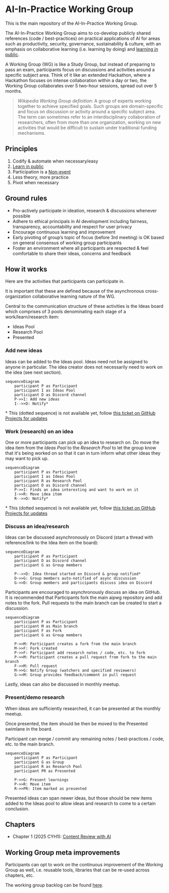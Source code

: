 # AI-In-Practice Working Group

This is the main repository of the AI-In-Practice Working Group.

The AI-In-Practice Working Group aims to co-develop publicly shared references (code / best-practices) on practical applications of AI for areas such as productivity, security, governance, sustainability & culture, with an emphasis on collaborative learning (i.e. learning by doing) and [learning in public](https://www.swyx.io/learn-in-public).

A Working Group (WG) is like a Study Group, but instead of preparing to pass an exam, participants focus on discussions and activities around a specific subject area. Think of it like an extended Hackathon, where a Hackathon focuses on intense collaboration within a day or two, the Working Group collaborates over 5 two-hour sessions, spread out over 5 months. 

> *Wikipedia Working Group definition:* A group of experts working together to achieve specified goals. Such groups are domain-specific and focus on discussion or activity around a specific subject area. The term can sometimes refer to an interdisciplinary collaboration of researchers, often from more than one organization, working on new activities that would be difficult to sustain under traditional funding mechanisms.

## Principles

1. Codify & automate when necessary/easy
2. [Learn in public](https://www.swyx.io/learn-in-public)
3. Participation is a [Non-event]()
4. Less theory, more practice
5. Pivot when necessary

## Ground rules

* Pro-actively participate in ideation, research & discussions whenever possible
* Adhere to ethical principals in AI development including fairness, transparency, accountability and respect for user privacy
* Encourage continuous learning and improvement
* Early pivoting of group’s topic of focus (before 3rd meeting) is OK based on general consensus of  working group participants
* Foster an environment where all participants are respected & feel comfortable to share their ideas, concerns and feedback

## How it works

Here are the activities that participants can participate in.

It is important that these are defined because of the asynchronous cross-organization collaborative learning nature of the WG.

Central to the communication structure of these activities is the Ideas board which comprises of 3 pools denominating each stage of a work/learn/research item:

* Ideas Pool
* Research Pool
* Presented

### Add new ideas

Ideas can be added to the Ideas pool. 
Ideas need not be assigned to anyone in particular.
The idea creator does not necessarily need to work on the idea (see next section).

```mermaid
sequenceDiagram
    participant P as Participant
    participant I as Ideas Pool
    participant D as Discord channel
    P->>I: Add new ideas
    I-->>D: Notify*
```

\* This (dotted sequence) is not available yet, follow [this ticket on GitHub Projects for updates](https://github.com/orgs/apacgps/projects/9/views/1?pane=issue&itemId=94341940)

### Work (research) on an idea

One or more participants can pick up an idea to research on. Do move the idea item from the *Ideas Pool* to the *Research Pool* to let the group know that it's being worked on so that it can in turn inform what other ideas they may want to pick up.

```mermaid
sequenceDiagram
    participant P as Participant
    participant I as Ideas Pool
    participant R as Research Pool
    participant D as Discord channel
    P->>I: Finds an idea interesting and want to work on it
    I->>R: Move idea item 
    R-->>D: Notify*
```

\* This (dotted sequence) is not available yet, follow [this ticket on GitHub Projects for updates](https://github.com/orgs/apacgps/projects/9/views/1?pane=issue&itemId=94341940)

### Discuss an idea/research

Ideas can be discussed asynchronously on Discord (start a thread with reference/link to the Idea item on the board):

```mermaid
sequenceDiagram
    participant P as Participant
    participant D as Discord channel
    participant G as Group members

    P-->>D: Idea thread started on Discord & group notified*
    D->>G: Group members auto-notified of async discussion 
    G->>D: Group members and participants discuss idea on Discord
```

Participants are encouraged to asynchronously discuss an idea on GitHub. It is recommended that Participants fork the main aipwg repository and add notes to the fork. Pull requests to the main branch can be created to start a discussion.

```mermaid
sequenceDiagram
    participant P as Participant
    participant M as Main branch
    participant F as Fork
    participant G as Group members

    P->>M: Participant creates a fork from the main branch
    M->>F: Fork created
    P->>F: Participant add research notes / code, etc. to fork
    P->>M: Participant creates a pull request from fork to the main branch
    F->>M: Pull request
    M->>G: Notify Group (watchers and specified reviewers)
    G->>M: Group provides feedback/comment in pull request
```

Lastly, ideas can also be discussed in monthly meetup.

### Present/demo research 

When ideas are sufficiently researched, it can be presented at the monthly meetup. 

Once presented, the item should be then be moved to the Presented swimlane in the board.

Participant can merge / commit any remaining notes / best-practices / code, etc. to the main branch.

```mermaid
sequenceDiagram
    participant P as Participant
    participant G as Group
    participant R as Research Pool
    participant PR as Presented

    P->>G: Present learnings 
    P->>R: Move item
    R->>PR: Item marked as presented

```

Presented ideas can span newer ideas, but those should be new items added to the Ideas pool to allow ideas and research to come to a certain conclusion.

## Chapters

* Chapter 1 (2025 CYH1): [Content Review with AI](content-review/README.md)

## Working Group meta improvements

Participants can opt to work on the continuous improvement of the Working Group as well, i.e. reusable tools, libraries that can be re-used across chapters, etc.

The working group backlog can be found [here](https://github.com/orgs/apacgps/projects/9/views/1).